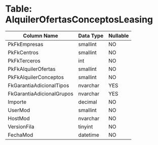 # Table: AlquilerOfertasConceptosLeasing

| Column Name | Data Type | Nullable |
|-------------|-----------|----------|
| PkFkEmpresas | smallint | NO |
| PkFkCentros | smallint | NO |
| PkFkTerceros | int | NO |
| PkFkAlquilerOfertas | smallint | NO |
| PkFkAlquilerConceptos | smallint | NO |
| FkGarantiaAdicionalTipos | nvarchar | YES |
| FkGarantiaAdicionalGrupos | nvarchar | YES |
| Importe | decimal | NO |
| UserMod | smallint | NO |
| HostMod | nvarchar | NO |
| VersionFila | tinyint | NO |
| FechaMod | datetime | NO |
